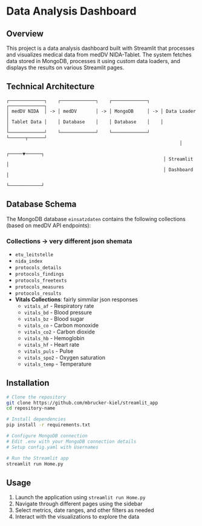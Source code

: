 # Data Analysis Dashboard

## Overview

This project is a data analysis dashboard built with Streamlit that processes and visualizes medical data from medDV NIDA-Tablet. The system fetches data stored in MongoDB, processes it using custom data loaders, and displays the results on various Streamlit pages.

## Technical Architecture

```
┌─────────────┐    ┌─────────────┐    ┌─────────────┐    ┌─────────────┐
│ medDV NIDA  │ -> │ medDV       │ -> │ MongoDB     │ -> │ Data Loader │
│ Tablet Data │    │ Database    │    │ Database    │    │             │
└─────────────┘    └─────────────┘    └─────────────┘    └──────┬──────┘
                                                                │
                                                          ┌─────▼──────┐
                                                          │ Streamlit  │
                                                          │ Dashboard  │
                                                          └────────────┘
```

## Database Schema

The MongoDB database `einsatzdaten` contains the following collections (based on medDV API endpoints):

### Collections -> very different json shemata
- `etu_leitstelle`
- `nida_index`
- `protocols_details`
- `protocols_findings`
- `protocols_freetexts`
- `protocols_measures`
- `protocols_results`
- **Vitals Collections**: fairly simmilar json responses
  - `vitals_af` - Respiratory rate
  - `vitals_bd` - Blood pressure
  - `vitals_bz` - Blood sugar
  - `vitals_co` - Carbon monoxide
  - `vitals_co2` - Carbon dioxide
  - `vitals_hb` - Hemoglobin
  - `vitals_hf` - Heart rate
  - `vitals_puls` - Pulse
  - `vitals_spo2` - Oxygen saturation
  - `vitals_temp` - Temperature

## Installation

```bash
# Clone the repository
git clone https://github.com/mbrucker-kiel/streamlit_app
cd repository-name

# Install dependencies
pip install -r requirements.txt

# Configure MongoDB connection
# Edit .env with your MongoDB connection details
# Setup config.yaml with Usernames

# Run the Streamlit app
streamlit run Home.py
```

## Usage

1. Launch the application using `streamlit run Home.py`
2. Navigate through different pages using the sidebar
3. Select metrics, date ranges, and other filters as needed
4. Interact with the visualizations to explore the data
